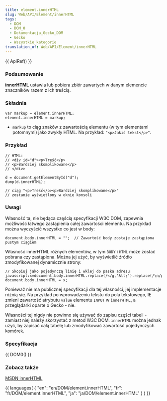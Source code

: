 ```yaml
---
title: element.innerHTML
slug: Web/API/Element/innerHTML
tags:
  - DOM
  - DOM_0
  - Dokumentacja_Gecko_DOM
  - Gecko
  - Wszystkie_kategorie
translation_of: Web/API/Element/innerHTML
---
```

{{ ApiRef() }}

### Podsumowanie

**innerHTML** ustawia lub pobiera zbiór zawartych w danym elemencie znaczników razem z ich treścią.

### Składnia

    var markup = element.innerHTML;
    element.innerHTML = markup;

- `markup` to ciąg znaków z zawartością elementu (w tym elementami potomnymi) jako zwykły HTML. Na przykład: `"<p>Jakiś tekst</p>"`.

### Przykład

    // HTML:
    // <div id="d"><p>Treść</p>
    // <p>Bardziej skomplikowane</p>
    // </div>

    d = document.getElementById("d");
    dump(d.innerHTML);

    // ciąg "<p>Treść</p><p>Bardziej skomplikowane</p>"
    // zostanie wyświetlony w oknie konsoli

### Uwagi

Własność ta, nie będąca częścią specyfikacji W3C DOM, zapewnia możliwość łatwego zastąpienia całej zawartości elementu. Na przykład można wyczyścić wszystko co jest w body:

    document.body.innerHTML = "";  // Zawartość body zostaje zastąpiona pustym ciągiem

Własność innerHTML różnych elementów, w tym `BODY` i `HTML` może zostać pobrana czy zastąpiona. Można jej użyć, by wyświetlić źródło zmodyfikowanej dynamicznie strony:

    // Skopiuj jako pojedynczą linię i wklej do paska adresu
    javascript:x=document.body.innerHTML.replace(/</g,'&lt;').replace(/\n/g,'<br>'); document.body.innerHTML = x;

Ponieważ nie ma publicznej specyfikacji dla tej własności, jej implementacje różnią się. Na przykład po wprowadzeniu tekstu do pola tekstowego, IE zmieni zawartość atrybutu `value` elementu `INPUT` w `innerHTML`, a przeglądarki oparte o Gecko - nie.

Własności tej nigdy nie powinno się używać do zapisu części tabeli - zamiast niej należy skorzystać z metod W3C DOM. `innerHTML` można jednak użyć, by zapisać całą tabelę lub zmodyfikować zawartość pojedynczych komórek.

### Specyfikacja

{{ DOM0() }}

### Zobacz także

[MSDN innerHTML](http://msdn.microsoft.com/workshop/author/dhtml/reference/properties/innerhtml.asp)

{{ languages( { "en": "en/DOM/element.innerHTML", "fr": "fr/DOM/element.innerHTML", "ja": "ja/DOM/element.innerHTML" } ) }}
